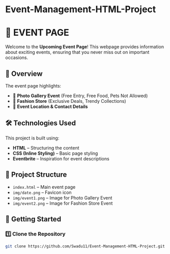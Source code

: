 # Event-Management-HTML-Project
# 🎉 EVENT PAGE  

Welcome to the **Upcoming Event Page**! This webpage provides information about exciting events, ensuring that you never miss out on important occasions.  

## 📌 Overview  

The event page highlights:  
- 🎨 **Photo Gallery Event** (Free Entry, Free Food, Pets Not Allowed)  
- 👗 **Fashion Store** (Exclusive Deals, Trendy Collections)  
- 📍 **Event Location & Contact Details**  

## 🛠 Technologies Used  

This project is built using:  
- **HTML** – Structuring the content  
- **CSS (Inline Styling)** – Basic page styling  
- **Eventbrite** – Inspiration for event descriptions  

## 📂 Project Structure  

- `index.html` – Main event page  
- `img/date.png` – Favicon icon  
- `img/event1.png` – Image for Photo Gallery Event  
- `img/event2.png` – Image for Fashion Store Event  

## 🚀 Getting Started  

### 1️⃣ Clone the Repository  
```sh
git clone https://github.com/Swadu11/Event-Management-HTML-Project.git
